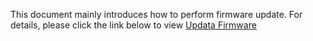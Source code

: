 This document mainly introduces how to perform firmware update. For details, please click the link below to view
[Updata Firmware](https://github.com/SmartArduino/DoHome/blob/master/DoHome_HomeKit_DIY_Smart_Plug/EN/Update%20Firmware/Update%20Firmware%20Instructions.pdf)
